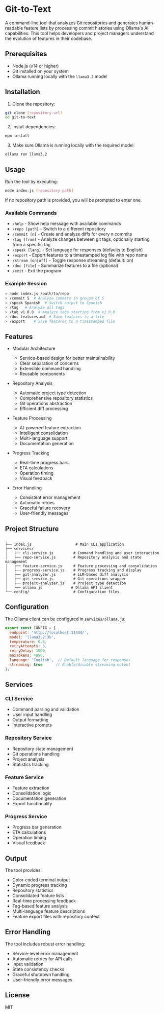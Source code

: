 # Git-to-Text

A command-line tool that analyzes Git repositories and generates human-readable feature lists by processing commit histories using Ollama's AI capabilities. This tool helps developers and project managers understand the evolution of features in their codebase.

## Prerequisites

- Node.js (v14 or higher)
- Git installed on your system
- Ollama running locally with the `llama3.2` model

## Installation

1. Clone the repository:
```bash
git clone [repository-url]
cd git-to-text
```

2. Install dependencies:
```bash
npm install
```

3. Make sure Ollama is running locally with the required model:
```bash
ollama run llama3.2
```

## Usage

Run the tool by executing:

```bash
node index.js [repository-path]
```

If no repository path is provided, you will be prompted to enter one.

### Available Commands

- `/help` - Show help message with available commands
- `/repo [path]` - Switch to a different repository
- `/commit [n]` - Create and analyze diffs for every n commits
- `/tag [from]` - Analyze changes between git tags, optionally starting from a specific tag
- `/speak [lang]` - Set language for responses (defaults to English)
- `/export` - Export features to a timestamped log file with repo name
- `/stream [on|off]` - Toggle response streaming (default: on)
- `/doc [file]` - Summarize features to a file (optional)
- `/exit` - Exit the program

### Example Session

```bash
> node index.js /path/to/repo
> /commit 5  # Analyze commits in groups of 5
> /speak Spanish  # Switch output to Spanish
> /tag   # Analyze all tags
> /tag v1.0.0  # Analyze tags starting from v1.0.0
> /doc features.md  # Save features to a file
> /export    # Save features to a timestamped file
```

## Features

- Modular Architecture
  - Service-based design for better maintainability
  - Clear separation of concerns
  - Extensible command handling
  - Reusable components

- Repository Analysis
  - Automatic project type detection
  - Comprehensive repository statistics
  - Git operations abstraction
  - Efficient diff processing

- Feature Processing
  - AI-powered feature extraction
  - Intelligent consolidation
  - Multi-language support
  - Documentation generation

- Progress Tracking
  - Real-time progress bars
  - ETA calculations
  - Operation timing
  - Visual feedback

- Error Handling
  - Consistent error management
  - Automatic retries
  - Graceful failure recovery
  - User-friendly messages

## Project Structure

```
.
├── index.js                    # Main CLI application
├── services/
│   ├── cli-service.js         # Command handling and user interaction
│   ├── repo-service.js        # Repository analysis and state management
│   ├── feature-service.js     # Feature processing and consolidation
│   ├── progress-service.js    # Progress tracking and display
│   ├── git-analyzer.js        # LLM-based diff analysis
│   ├── git-service.js         # Git operations wrapper
│   ├── project-analyzer.js    # Project type detection
│   └── ollama.js             # Ollama API client
└── config/                    # Configuration files
```

## Configuration

The Ollama client can be configured in `services/ollama.js`:

```javascript
export const CONFIG = {
  endpoint: 'http://localhost:11434/',
  model: 'llama3.2:3b',
  temperature: 0.3,
  retryAttempts: 3,
  retryDelay: 1000,
  maxTokens: 4096,
  language: 'English',  // Default language for responses
  streaming: true      // Enable/disable streaming output
};
```

## Services

### CLI Service
- Command parsing and validation
- User input handling
- Output formatting
- Interactive prompts

### Repository Service
- Repository state management
- Git operations handling
- Project analysis
- Statistics tracking

### Feature Service
- Feature extraction
- Consolidation logic
- Documentation generation
- Export functionality

### Progress Service
- Progress bar generation
- ETA calculations
- Operation timing
- Visual feedback

## Output

The tool provides:
- Color-coded terminal output
- Dynamic progress tracking
- Repository statistics
- Consolidated feature lists
- Real-time processing feedback
- Tag-based feature analysis
- Multi-language feature descriptions
- Feature export files with repository context

## Error Handling

The tool includes robust error handling:
- Service-level error management
- Automatic retries for API calls
- Input validation
- State consistency checks
- Graceful shutdown handling
- User-friendly error messages

## License

MIT
